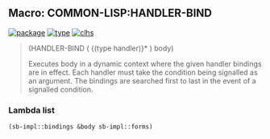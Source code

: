 ## Macro: COMMON-LISP:HANDLER-BIND
[![package](https://img.shields.io/badge/Package-COMMON--LISP-5f9ea0.svg?style=social&colorA=999999)](../) [![type](https://img.shields.io/badge/Type-Macro-5f9ea0.svg?style=social&colorA=999999)](../#macro) [![clhs](https://img.shields.io/badge/CLHS-HANDLER--BIND-5f9ea0.svg?style=social&colorA=999999)](http://www.lispworks.com/documentation/HyperSpec/Body/m_handle.htm) 

> (HANDLER-BIND ( {(type handler)}* ) body)
> 
> Executes body in a dynamic context where the given handler bindings are in
> effect. Each handler must take the condition being signalled as an argument.
> The bindings are searched first to last in the event of a signalled
> condition.

### Lambda list
```cl
(sb-impl::bindings &body sb-impl::forms)
```
